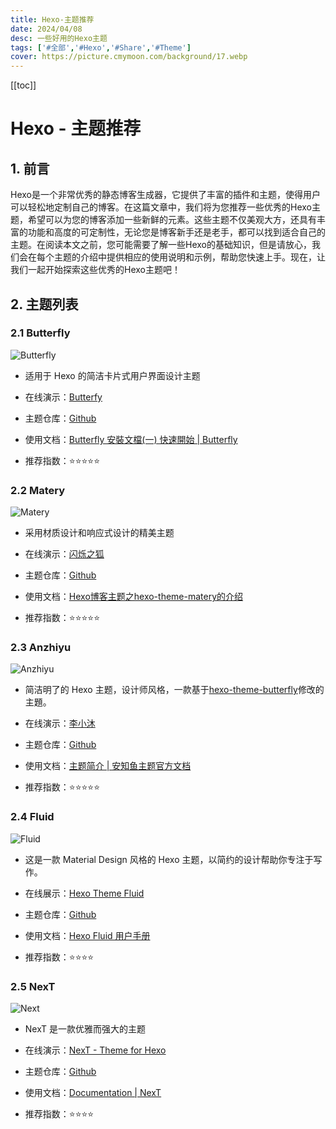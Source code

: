 ```yaml
---
title: Hexo-主题推荐
date: 2024/04/08
desc: 一些好用的Hexo主题
tags: ['#全部','#Hexo','#Share','#Theme']
cover: https://picture.cmymoon.com/background/17.webp
---
```


[[toc]]

# Hexo - 主题推荐

## 1. 前言

Hexo是一个非常优秀的静态博客生成器，它提供了丰富的插件和主题，使得用户可以轻松地定制自己的博客。在这篇文章中，我们将为您推荐一些优秀的Hexo主题，希望可以为您的博客添加一些新鲜的元素。这些主题不仅美观大方，还具有丰富的功能和高度的可定制性，无论您是博客新手还是老手，都可以找到适合自己的主题。在阅读本文之前，您可能需要了解一些Hexo的基础知识，但是请放心，我们会在每个主题的介绍中提供相应的使用说明和示例，帮助您快速上手。现在，让我们一起开始探索这些优秀的Hexo主题吧！

## 2. 主题列表

### 2.1 Butterfly

![Butterfly](https://picture.cmymoon.com/Blog/Hexo-theme/Butterfly.webp "Butterfly主题展示")

- 适用于 Hexo 的简洁卡片式用户界面设计主题

- 在线演示：[Butterfy](https://butterfly.js.org/)

- 主题仓库：[Github](https://github.com/jerryc127/hexo-theme-butterfly)

- 使用文档：[Butterfly 安裝文檔(一) 快速開始 | Butterfly](https://butterfly.js.org/posts/21cfbf15/)
- 推荐指数：⭐⭐⭐⭐⭐

### 2.2 Matery

![Matery](https://picture.cmymoon.com/Blog/Hexo-theme/Matery.webp "Matery主题展示")

- 采用材质设计和响应式设计的精美主题
- 在线演示：[闪烁之狐](https://blinkfox.github.io/)
- 主题仓库：[Github](https://github.com/blinkfox/hexo-theme-matery)
- 使用文档：[Hexo博客主题之hexo-theme-matery的介绍 ](http://blinkfox.com/2018/09/28/qian-duan/hexo-bo-ke-zhu-ti-zhi-hexo-theme-matery-de-jie-shao/#toc-heading-18)

- 推荐指数：⭐⭐⭐⭐⭐

### 2.3 Anzhiyu

![Anzhiyu](https://picture.cmymoon.com/Blog/Hexo-theme/Anzhiyu.webp "Anzhiyu主题展示")

- 简洁明了的 Hexo 主题，设计师风格，一款基于[hexo-theme-butterfly](https://github.com/jerryc127/hexo-theme-butterfly)修改的主題。
- 在线演示：[李小沐](https://blog.lixiaomu.fun/)
- 主题仓库：[Github](https://github.com/anzhiyu-c/hexo-theme-anzhiyu)

- 使用文档：[主题简介 | 安知鱼主题官方文档 ](https://docs.anheyu.com/intro.html)

- 推荐指数：⭐⭐⭐⭐⭐

### 2.4 Fluid

![Fluid](https://picture.cmymoon.com/Blog/Hexo-theme/Fluid.webp "fluid主题展示")

- 这是一款 Material Design 风格的 Hexo 主题，以简约的设计帮助你专注于写作。
- 在线展示：[Hexo Theme Fluid](https://hexo.fluid-dev.com/)

- 主题仓库：[Github](https://github.com/fluid-dev/hexo-theme-fluid)

- 使用文档：[Hexo Fluid 用户手册](https://hexo.fluid-dev.com/docs/start/)

- 推荐指数：⭐⭐⭐⭐

### 2.5 NexT

![Next](https://picture.cmymoon.com/Blog/Hexo-theme/Next.webp "Next主题展示")

- NexT 是一款优雅而强大的主题
- 在线演示：[NexT - Theme for Hexo](https://theme-next.js.org/)

- 主题仓库：[Github](https://github.com/next-theme/hexo-theme-next)

- 使用文档：[Documentation | NexT](https://theme-next.js.org/docs/)

- 推荐指数：⭐⭐⭐⭐
